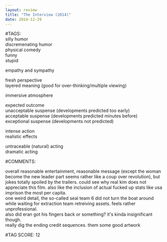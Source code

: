 ```yaml
---  
layout: review  
title: "The Interview (2014)"  
date: 2014-12-29  
---  
```

  
#TAGS:  
silly humor  
discremenating humor  
physical comedy  
funny  
stupid  
  
empathy and sympathy  
  
fresh perspective  
layered meaning (good for over-thinking/multiple viewing)  
  
immersive atmosphere  
  
expected outcome  
unacceptable suspense (developments predicted too early)  
acceptable suspense (developments predicted minutes before)  
exceptional suspense (developments not predicted)  
  
intense action  
realistic effects  
  
untraceable (natural) acting  
dramatic acting  
  
#COMMENTS:  
  
overall reasonable entertainment, reasonable message (except the woman become the new leader part seems rather like a coup over revolution), but jokes totally spoiled by the trailers. could see why real kim does not appreciate this film. also like the inclusion of actual fucked up stats like usa imprison the most per capita.  
one weird detail, the so-called seal team 6 did not turn the boat around while waiting for extraction team retreiving assets. feels rather unprofessional.  
also did eran got his fingers back or something? it's kinda insignificant though.  
really dig the ending credit sequences. them some good artwork  
  
  
  
  
  
#TAG SCORE: 12  
